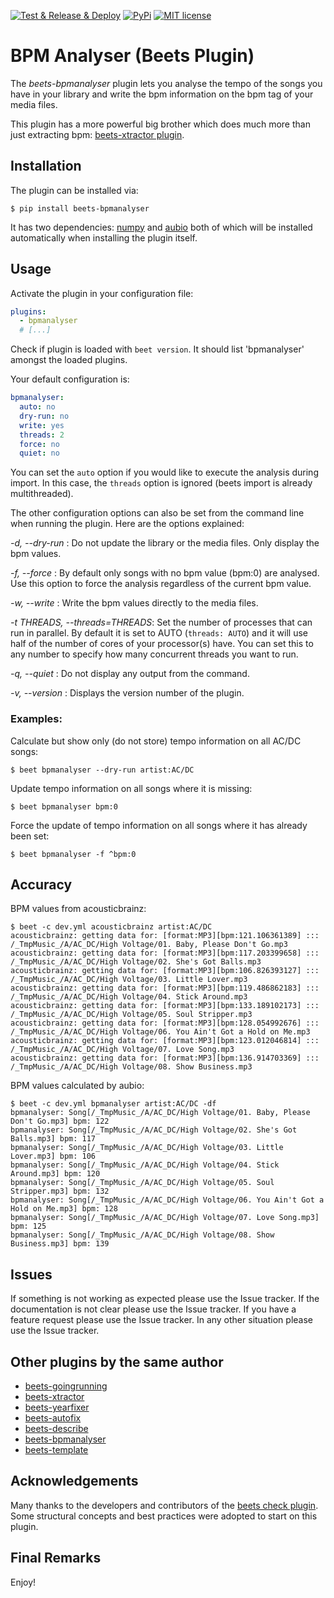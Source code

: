 [![Test & Release & Deploy](https://github.com/adamjakab/BeetsPluginBpmAnalyser/actions/workflows/test_release_deploy.yml/badge.svg)](https://github.com/adamjakab/BeetsPluginBpmAnalyser/actions/workflows/test_release_deploy.yml)
[![PyPi](https://img.shields.io/pypi/v/beets-bpmanalyser.svg)](https://pypi.org/project/beets-bpmanalyser/)
[![MIT license](https://img.shields.io/badge/License-MIT-blue.svg)](LICENSE.txt)

# BPM Analyser (Beets Plugin)

The _beets-bpmanalyser_ plugin lets you analyse the tempo of the songs you have in your library and write the bpm information on the bpm tag of your media files.

This plugin has a more powerful big brother which does much more than just extracting bpm: [beets-xtractor plugin](https://github.com/adamjakab/BeetsPluginXtractor).

## Installation

The plugin can be installed via:

```shell script
$ pip install beets-bpmanalyser
```

It has two dependencies: [numpy](https://pypi.org/project/numpy/) and [aubio](https://pypi.org/project/aubio/) both of which will be installed automatically when installing the plugin itself.

## Usage

Activate the plugin in your configuration file:

```yaml
plugins:
  - bpmanalyser
  # [...]
```

Check if plugin is loaded with `beet version`. It should list 'bpmanalyser' amongst the loaded plugins.

Your default configuration is:

```yaml
bpmanalyser:
  auto: no
  dry-run: no
  write: yes
  threads: 2
  force: no
  quiet: no
```

You can set the `auto` option if you would like to execute the analysis during import. In this case, the `threads` option is ignored (beets import is already multithreaded).

The other configuration options can also be set from the command line when running the plugin.
Here are the options explained:

_-d, --dry-run_ : Do not update the library or the media files. Only display the bpm values.

_-f, --force_ : By default only songs with no bpm value (bpm:0) are analysed. Use this option to force the analysis regardless of the current bpm value.

_-w, --write_ : Write the bpm values directly to the media files.

_-t THREADS, --threads=THREADS_: Set the number of processes that can run in parallel. By default it is set to AUTO (`threads: AUTO`) and it will use half of the number of cores of your processor(s) have. You can set this to any number to specify how many concurrent threads you want to run.

_-q, --quiet_ : Do not display any output from the command.

_-v, --version_ : Displays the version number of the plugin.

### Examples:

Calculate but show only (do not store) tempo information on all AC/DC songs:

    $ beet bpmanalyser --dry-run artist:AC/DC

Update tempo information on all songs where it is missing:

    $ beet bpmanalyser bpm:0

Force the update of tempo information on all songs where it has already been set:

    $ beet bpmanalyser -f ^bpm:0

## Accuracy

BPM values from acousticbrainz:

```shell script
$ beet -c dev.yml acousticbrainz artist:AC/DC
acousticbrainz: getting data for: [format:MP3][bpm:121.106361389] ::: /_TmpMusic_/A/AC_DC/High Voltage/01. Baby, Please Don't Go.mp3
acousticbrainz: getting data for: [format:MP3][bpm:117.203399658] ::: /_TmpMusic_/A/AC_DC/High Voltage/02. She's Got Balls.mp3
acousticbrainz: getting data for: [format:MP3][bpm:106.826393127] ::: /_TmpMusic_/A/AC_DC/High Voltage/03. Little Lover.mp3
acousticbrainz: getting data for: [format:MP3][bpm:119.486862183] ::: /_TmpMusic_/A/AC_DC/High Voltage/04. Stick Around.mp3
acousticbrainz: getting data for: [format:MP3][bpm:133.189102173] ::: /_TmpMusic_/A/AC_DC/High Voltage/05. Soul Stripper.mp3
acousticbrainz: getting data for: [format:MP3][bpm:128.054992676] ::: /_TmpMusic_/A/AC_DC/High Voltage/06. You Ain't Got a Hold on Me.mp3
acousticbrainz: getting data for: [format:MP3][bpm:123.012046814] ::: /_TmpMusic_/A/AC_DC/High Voltage/07. Love Song.mp3
acousticbrainz: getting data for: [format:MP3][bpm:136.914703369] ::: /_TmpMusic_/A/AC_DC/High Voltage/08. Show Business.mp3
```

BPM values calculated by aubio:

```shell script
$ beet -c dev.yml bpmanalyser artist:AC/DC -df
bpmanalyser: Song[/_TmpMusic_/A/AC_DC/High Voltage/01. Baby, Please Don't Go.mp3] bpm: 122
bpmanalyser: Song[/_TmpMusic_/A/AC_DC/High Voltage/02. She's Got Balls.mp3] bpm: 117
bpmanalyser: Song[/_TmpMusic_/A/AC_DC/High Voltage/03. Little Lover.mp3] bpm: 106
bpmanalyser: Song[/_TmpMusic_/A/AC_DC/High Voltage/04. Stick Around.mp3] bpm: 120
bpmanalyser: Song[/_TmpMusic_/A/AC_DC/High Voltage/05. Soul Stripper.mp3] bpm: 132
bpmanalyser: Song[/_TmpMusic_/A/AC_DC/High Voltage/06. You Ain't Got a Hold on Me.mp3] bpm: 128
bpmanalyser: Song[/_TmpMusic_/A/AC_DC/High Voltage/07. Love Song.mp3] bpm: 125
bpmanalyser: Song[/_TmpMusic_/A/AC_DC/High Voltage/08. Show Business.mp3] bpm: 139
```

## Issues

If something is not working as expected please use the Issue tracker.
If the documentation is not clear please use the Issue tracker.
If you have a feature request please use the Issue tracker.
In any other situation please use the Issue tracker.

## Other plugins by the same author

- [beets-goingrunning](https://github.com/adamjakab/BeetsPluginGoingRunning)
- [beets-xtractor](https://github.com/adamjakab/BeetsPluginXtractor)
- [beets-yearfixer](https://github.com/adamjakab/BeetsPluginYearFixer)
- [beets-autofix](https://github.com/adamjakab/BeetsPluginAutofix)
- [beets-describe](https://github.com/adamjakab/BeetsPluginDescribe)
- [beets-bpmanalyser](https://github.com/adamjakab/BeetsPluginBpmAnalyser)
- [beets-template](https://github.com/adamjakab/BeetsPluginTemplate)

## Acknowledgements

Many thanks to the developers and contributors of the [beets check plugin](https://github.com/geigerzaehler/beets-check). Some structural concepts and best practices were adopted to start on this plugin.

## Final Remarks

Enjoy!
